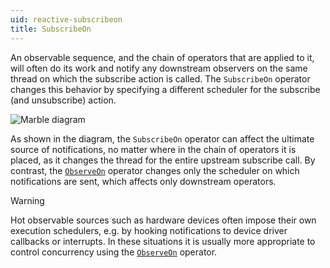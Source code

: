 ```yaml
---
uid: reactive-subscribeon
title: SubscribeOn
---
```


An observable sequence, and the chain of operators that are applied to it, will often do its work and notify any downstream observers on the same thread on which the subscribe action is called. The `SubscribeOn` operator changes this behavior by specifying a different scheduler for the subscribe (and unsubscribe) action.

![Marble diagram](~/images/reactive-subscribeon.svg)

As shown in the diagram, the `SubscribeOn` operator can affect the ultimate source of notifications, no matter where in the chain of operators it is placed, as it changes the thread for the entire upstream subscribe call. By contrast, the [`ObserveOn`](xref:Bonsai.Reactive.ObserveOn) operator changes only the scheduler on which notifications are sent, which affects only downstream operators.

> [!Warning]
> Hot observable sources such as hardware devices often impose their own execution schedulers, e.g. by hooking notifications to device driver callbacks or interrupts. In these situations it is usually more appropriate to control concurrency using the [`ObserveOn`](xref:Bonsai.Reactive.ObserveOn) operator.
